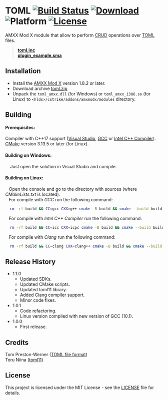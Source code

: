 # TOML [![Build Status](https://travis-ci.com/Hun1eR/TOML.svg?branch=master)](https://travis-ci.com/Hun1eR/TOML) [![Download](https://badgen.net/github/release/Hun1eR/TOML)](https://github.com/Hun1eR/TOML/releases/latest) ![Platform](https://badgen.net/badge/platform/linux%20%7C%20windows/gray) [![License](https://img.shields.io/github/license/Hun1eR/TOML)](LICENSE)


AMXX Mod X module that allow to perform [CRUD](https://en.wikipedia.org/wiki/Create,_read,_update_and_delete) operations over [TOML](https://en.wikipedia.org/wiki/TOML) files.  


> **[toml.inc](third_party/scripting/include/toml.inc)**  
**[plugin_example.sma](third_party/scripting/toml_example.sma)**


## Installation
* Install the [AMXX Mod X](https://www.amxmodx.org) version 1.8.2 or later.
* Download archive [toml.zip](https://github.com/Hun1eR/TOML/releases/latest)
* Unpack the `toml_amxx.dll` (for Windows) or `toml_amxx_i386.so` (for Linux) to `<hlds>/cstrike/addons/amxmodx/modules` directory.


## Building
#### Prerequisites:
Compiler with C++17 support ([Visual Studio](https://visualstudio.microsoft.com), [GCC](https://gcc.gnu.org) or [Intel C++ Compiler](https://software.intel.com/c-compilers)).  
[CMake](https://cmake.org) version 3.13.5 or later (for Linux).

#### Building on Windows:
&nbsp;&nbsp;&nbsp;&nbsp;Just open the solution in Visual Studio and compile.

#### Building on Linux:
&nbsp;&nbsp;&nbsp;Open the console and go to the directory with sources (where *CMakeLists.txt* is located).  
&nbsp;&nbsp;&nbsp;For compile with *GCC* run the following command:<br/>
```sh
  rm -rf build && CC=gcc CXX=g++ cmake -B build && cmake --build build
```
&nbsp;&nbsp;&nbsp;For compile with *Intel C++ Compiler* run the following command:<br/>
```sh
  rm -rf build && CC=icc CXX=icpc cmake -B build && cmake --build build
```
&nbsp;&nbsp;&nbsp;For compile with *Clang* run the following command:<br/>
```sh
  rm -rf build && CC=clang CXX=clang++ cmake -B build && cmake --build build
```

## Release History
* 1.1.0
    * Updated SDKs.
    * Updated CMake scripts.
    * Updated toml11 library.
    * Added Clang compiler support.
    * Minor code fixes.
* 1.0.1
    * Code refactoring.
    * Linux version compiled with new version of GCC (10.1).
* 1.0.0
    * First release.


## Credits
Tom Preston-Werner ([TOML file format](https://github.com/toml-lang/toml))  
Toru Niina ([toml11](https://github.com/ToruNiina/toml11))


## License
This project is licensed under the MIT License - see the [LICENSE](LICENSE) file for details.
